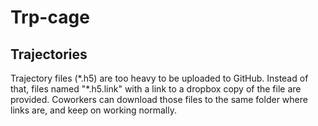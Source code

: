 # Trp-cage

## Trajectories

Trajectory files (\*.h5) are too heavy to be uploaded to GitHub. Instead of that, files named "\*.h5.link" with a link to a dropbox copy of the file are provided.
Coworkers can download those files to the same folder where links are, and keep on working normally.
